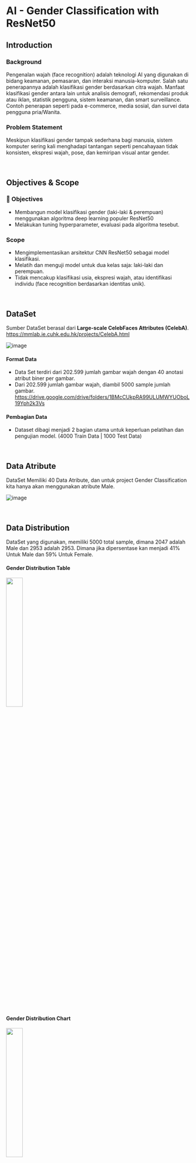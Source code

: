 # AI - Gender Classification with ResNet50
## Introduction
### Background
Pengenalan wajah (face recognition) adalah teknologi AI yang digunakan di bidang keamanan, pemasaran, dan interaksi manusia-komputer. Salah satu penerapannya adalah klasifikasi gender berdasarkan citra wajah.
Manfaat klasifikasi gender antara lain untuk analisis demografi, rekomendasi produk atau iklan, statistik pengguna, sistem keamanan, dan smart surveillance. Contoh penerapan seperti pada e-commerce, media sosial, dan survei data pengguna pria/Wanita. 

### Problem Statement
Meskipun klasifikasi gender tampak sederhana bagi manusia, sistem komputer sering kali menghadapi tantangan seperti pencahayaan tidak konsisten, ekspresi wajah, pose, dan kemiripan visual antar gender. 

<br />

## Objectives & Scope
### 🎯 Objectives
- Membangun model klasifikasi gender (laki-laki & perempuan) menggunakan algoritma deep learning populer ResNet50
- Melakukan tuning hyperparameter, evaluasi pada algoritma tesebut.
### Scope
- Mengimplementasikan arsitektur CNN ResNet50 sebagai model klasifikasi.
- Melatih dan menguji model untuk dua kelas saja: laki-laki dan perempuan.
- Tidak mencakup klasifikasi usia, ekspresi wajah, atau identifikasi individu (face recognition berdasarkan identitas unik).
  
<br />

## DataSet
Sumber DataSet berasal dari **Large-scale CelebFaces Attributes (CelebA)**.
https://mmlab.ie.cuhk.edu.hk/projects/CelebA.html

![image](https://github.com/user-attachments/assets/02ce7651-8498-483e-aa99-df22f9a040e7)

#### Format Data
- Data Set terdiri dari 202.599 jumlah gambar wajah dengan 40 anotasi atribut biner per gambar.
- Dari 202.599 jumlah gambar wajah, diambil 5000 sample jumlah gambar. https://drive.google.com/drive/folders/1BMcCUkpRA99ULUMWYUOboL19Yph2k3Vs

#### Pembagian Data
- Dataset dibagi menjadi 2 bagian utama untuk keperluan pelatihan dan pengujian model. (4000 Train Data | 1000 Test Data)

<br />

## Data Atribute
DataSet Memiliki 40 Data Atribute, dan untuk project Gender Classification kita hanya akan menggunakan atribute Male.

![image](https://github.com/user-attachments/assets/17d0daa6-be6b-4d27-a13e-13b1675bc4e5)

<br />

## Data Distribution
DataSet yang digunakan, memiliki 5000 total sample, dimana 2047 adalah Male dan 2953 adalah 2953. Dimana jika dipersentase kan menjadi 41% Untuk Male dan 59% Untuk Female.
#### Gender Distribution Table
<img src="https://github.com/user-attachments/assets/a346659f-63fb-4f07-9b2a-541e5acbba07" width=30% height=30%>

#### Gender Distribution Chart
<img src="https://github.com/user-attachments/assets/49cadd7f-1e41-4785-8f8e-0f472fe4ea49" width=30% height=30%>

<br />

## Data Preparation
#### Ekstrak Label
1. Ambil Image Atribute Male, ubah label Male dari -1/1 menjadi 0/1. (Male = 1 dan Female = 0).
2. Simpan ke dalam format CSV.
3. Filter Label Data dengan total Image yang ada (5000 images)

#### Split Data
- Split data menjadi 2 bagian, train_data dan test_data.
- Dengan komposisi 80% train_data dan 20% test_data.
  
![image](https://github.com/user-attachments/assets/0afa5809-583b-4874-9df5-0d000c7ebd5d)

<br />

## Data Preprocessing
- Augmentation Data
  
![image](https://github.com/user-attachments/assets/5ba9cb15-2e5d-451b-bf99-7981401b3776)
- Preview Images Augmentation Data
  
![image](https://github.com/user-attachments/assets/976eaf15-56ba-4160-8b5b-ce360d1047f0)

<br />

## Model Development
- Model Architecture
  
![image](https://github.com/user-attachments/assets/f9ac3540-732d-437e-8d6c-be34f4123655)
- Hyperparameter Tuning
  
![image](https://github.com/user-attachments/assets/56ad19bb-9846-461d-ac71-fb595448d96e)

<br />

## Model Evaluation
### Convolution Matrix
  
![image](https://github.com/user-attachments/assets/c8eed8a6-3170-4cb3-b6f3-960ff165dc2d)

Gambar di atas menunjukkan gambar confusion matrix dari hasil klasifikasi jenis kelamin (female dan male).
- Dari total 596 gambar perempuan, sebanyak 590 diklasifikasikan dengan benar sebagai female, sedangkan 6 gambar salah diklasifikasikan sebagai male.
- Dari total 404 gambar laki-laki, sebanyak 388 diklasifikasikan dengan benar sebagai male, sementara 16 gambar salah diklasifikasikan sebagai female.

Secara keseluruhan, model menunjukkan performa klasifikasi yang baik dengan mayoritas prediksi tepat sesuai label sebenarnya.

### Classification Report
  
![image](https://github.com/user-attachments/assets/e8f3a750-d5a8-4ea5-abf4-b171b690b5ae)

Gambar di atas menunjukkan classification report yang merangkum metrik evaluasi model klasifikasi untuk dua kelas: female dan male. Model klasifikasi menghasilkan akurasi keseluruhan sebesar 0.98 (98%) pada 1.000 data pengujian.

- Kelas female memiliki nilai:
  - Precision: 0.97 → dari semua prediksi "female", 97% benar.
  - Recall: 0.99 → dari semua data sebenarnya "female", 99% berhasil dikenali dengan benar.
  - F1-score: 0.98 → harmonisasi antara precision dan recall menunjukkan performa sangat baik.

- Kelas male memiliki nilai:
  - Precision: 0.98 → dari semua prediksi "male", 98% benar.
  - Recall: 0.96 → dari semua data sebenarnya "male", 96% dikenali dengan benar.
  - F1-score: 0.97 → menunjukkan performa yang juga sangat baik.

Model menunjukkan performa klasifikasi yang sangat baik untuk kedua kelas, dengan akurasi tinggi dan keseimbangan yang baik antara precision dan recall. 

### Accuracy per Epoch
  
![image](https://github.com/user-attachments/assets/1924ec5a-390d-416a-b695-40cccad3e870)

Gambar di atas merupakan grafik akurasi per epoch untuk data pelatihan (Train Accuracy) dan data pengujian (Test Accuracy).
- Akurasi pelatihan (Train Accuracy) meningkat tajam pada awal pelatihan dan mencapai hampir 100% setelah epoch ke-2, kemudian stabil di angka maksimum hingga epoch ke-9. Hal ini menunjukkan bahwa model mampu belajar sangat baik dari data pelatihan.
- Akurasi pengujian (Test Accuracy) juga mengalami peningkatan pada awal pelatihan, mencapai sekitar 97.9% pada epoch ke-8, namun tidak setinggi akurasi pelatihan dan mengalami sedikit fluktuasi antar epoch.

Model menunjukkan performa yang sangat baik pada data pelatihan, tetapi ada indikasi awal terjadinya overfitting, karena akurasi pada data pengujian cenderung stagnan dan tidak mengikuti peningkatan akurasi pelatihan secara penuh. Meskipun demikian, performa model pada data pengujian tetap tinggi, yang berarti generalisasi model masih cukup baik.

<br />

## Model Comparison
![image](https://github.com/user-attachments/assets/6741aebc-02b4-4745-ac81-2ab0cc1a83c8)

Pada Project ini, saya membandingkan hasil model ResNet50 dengan beberapa model lainnya yang dikerjakan oleh satu tim project, yaitu ResNet18, GoogLeNet, dan VGG19. Didapatkan bahwa:  

- ResNet50 menunjukkan performa terbaik, dengan akurasi tertinggi (98%) dan f1-score rata-rata mendekati 0.97–0.99.
- GoogLeNet memiliki akurasi yang baik (95%), tetapi recall untuk male relatif lebih rendah (0.90).
- ResNet18 memiliki akurasi (94%) dengan precision tinggi pada female (0.96), tetapi recall dan f1-score untuk male sedikit lebih rendah (0.90–0.92).
- VGG19 memberikan hasil yang cukup baik (92% akurasi), tetapi lebih rendah dibanding model lainnya, dengan f1-score rata-rata 0.90–0.94.

<br />
  
## Real-World Application
![image](https://github.com/user-attachments/assets/1ce5479c-4568-4f4c-a330-282fbe71b54a)

Gambar di atas menunjukkan contoh penerapan model klasifikasi jenis kelamin di dunia nyata (Real-World Application).
- Gambar sebelah kiri memperlihatkan hasil prediksi terhadap seorang pria, dengan label terprediksi male dan tingkat kepercayaan (confidence) sebesar 0.64.
- Gambar sebelah kanan memperlihatkan hasil prediksi terhadap seorang wanita, dengan label terprediksi female dan tingkat kepercayaan sebesar 0.53.

Meskipun confidence-nya tidak terlalu tinggi, model tetap mampu mengklasifikasikan kedua gambar sesuai dengan jenis kelamin yang benar, menunjukkan kemampuannya untuk digunakan dalam skenario nyata.


<br />

## Conclusion
ResNet50 menjadi pilihan model terbaik dalam eksperimen ini, menunjukkan kemampuan generalisasi yang baik untuk klasifikasi gender.

## Future Deveopment
- Menggunakan Full Dataset Images pada Dataset CelebA (202.599 Data)
- DataSet displit jadi 3 (train, valid, test)
- Eksperimen dengan arsitektur baru
  - EfficientNet
  - Vision Transformer (ViT)
  - ConvNeXt
- Augmentasi tambahan u/ variasi citra (pose, pencahayaan, ekspresi)
  - RandomRotation
  - RandomHorizontalFlip
  - ColorJitter
  - RandomErasing

## Contact Us
LinkedIn: Teguh Imanto





